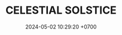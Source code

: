 ---
layout: teamCard
permalink: /team/:title.html
categories: LI
maincover: /assets/logos/BDLF.png
puntosLJMAYO24:
date: 2024-05-02 10:29:20 +0700
title: CELESTIAL SOLSTICE
tag: johto042024
color: black
puntosLJ202404: 12
grupo: sur
background: '#F16C38'
cover: /assets/ver.png
team: CELESTIAL SOLSTICE
ID: CS
status: <i class="fa-solid fa-check"></i>
---